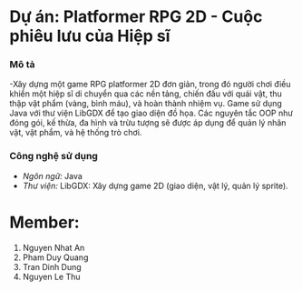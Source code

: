 # Dự án: Platformer RPG 2D - Cuộc phiêu lưu của Hiệp sĩ
### Mô tả
-Xây dựng một game RPG platformer 2D đơn giản, trong đó người chơi điều khiển một hiệp sĩ di chuyển qua các nền tảng, chiến đấu với quái vật, thu thập vật phẩm (vàng, bình máu), và hoàn thành nhiệm vụ. Game sử dụng Java với thư viện LibGDX để tạo giao diện đồ họa. Các nguyên tắc OOP như đóng gói, kế thừa, đa hình và trừu tượng sẽ được áp dụng để quản lý nhân vật, vật phẩm, và hệ thống trò chơi.
### Công nghệ sử dụng
- *Ngôn ngữ:* Java
- *Thư viện:* LibGDX: Xây dựng game 2D (giao diện, vật lý, quản lý sprite).
# Member:
1. Nguyen Nhat An
2. Pham Duy Quang
3. Tran Dinh Dung
4. Nguyen Le Thu

